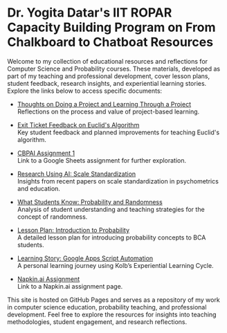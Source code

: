 # Dr. Yogita Datar's IIT ROPAR Capacity Building Program on From Chalkboard to Chatboat Resources

Welcome to my collection of educational resources and reflections for Computer Science and Probability courses. These materials, developed as part of my teaching and professional development, cover lesson plans, student feedback, research insights, and experiential learning stories. Explore the links below to access specific documents:

- [Thoughts on Doing a Project and Learning Through a Project](Dr.%20Yogita%20Datar%20-%20CS%207_%20Whats%20your%20thought%20_%20doing%20a%20project_%20and%20_learning%20through%20a%20project_.md)  
  Reflections on the process and value of project-based learning.

- [Exit Ticket Feedback on Euclid's Algorithm](Dr.%20Yogita%20Datar%20-%20CS%202_%20Exit%20Ticket.md)  
  Key student feedback and planned improvements for teaching Euclid's algorithm.

- [CBPAI Assignment 1](CBPAI%20Assignment%201.md)  
  Link to a Google Sheets assignment for further exploration.

- [Research Using AI: Scale Standardization](Dr.%20Yogita%20Datar%20-%20CS%206_%20Research%20using%20AI.md)  
  Insights from recent papers on scale standardization in psychometrics and education.

- [What Students Know: Probability and Randomness](Dr.%20Yogita%20Datar%20-%20CS%205_%20What%20Students%20Know%20_%20Prakash%20Hegade%20Session.md)  
  Analysis of student understanding and teaching strategies for the concept of randomness.

- [Lesson Plan: Introduction to Probability](Dr.%20Yogita%20Datar%20-%20CS%203%20_%20Lesson%20Plan%20using%20LLMs.md)  
  A detailed lesson plan for introducing probability concepts to BCA students.

- [Learning Story: Google Apps Script Automation](Dr.%20Yogita%20Datar%20-%20CS%208_%20Tell%20a%20Learning%20Story%20Using%20Kolb’s%20Cycle.md)  
  A personal learning journey using Kolb’s Experiential Learning Cycle.

- [Napkin.ai Assignment](CS%209_%20Napkin.ai%20assignment.md)  
  Link to a Napkin.ai assignment page.

This site is hosted on GitHub Pages and serves as a repository of my work in computer science education, probability teaching, and professional development. Feel free to explore the resources for insights into teaching methodologies, student engagement, and research reflections.
